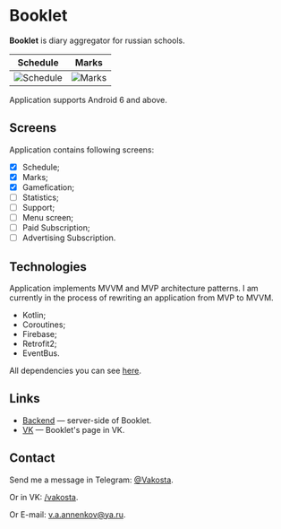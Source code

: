 # Booklet
**Booklet** is diary aggregator for russian schools.

Schedule | Marks
:-------:|:-----:
![Schedule](images/schedule.png)  |  ![Marks](images/marks.png)

Application supports Android 6 and above.

## Screens

Application contains following screens:

- [x] Schedule;
- [x] Marks;
- [x] Gamefication;
- [ ] Statistics;
- [ ] Support;
- [ ] Menu screen;
- [ ] Paid Subscription;
- [ ] Advertising Subscription.

## Technologies

Application implements MVVM and MVP architecture patterns. I am currently in the process of rewriting an application from MVP to MVVM.

- Kotlin;
- Coroutines;
- Firebase;
- Retrofit2;
- EventBus.

All dependencies you can see [here](https://github.com/Vakosta/BookletAndroid/blob/master/dependencies.gradle).

## Links

- [Backend](https://github.com/dormantman/booklet) — server-side of Booklet.
- [VK](https://vk.com/bklet) — Booklet's page in VK.

## Contact
Send me a message in Telegram: [@Vakosta](https://t.me/Vakosta).

Or in VK: [/vakosta](https://vk.com/vakosta).

Or E-mail: [v.a.annenkov@ya.ru](mailto:v.a.annenkov@ya.ru).
